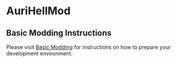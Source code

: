 # AuriHellMod

## Basic Modding Instructions
Please visit [Basic Modding](https://github.com/RemnantETS/AuriHellMod/wiki/Basic-Modding) for instructions on how to prepare your development environment.
